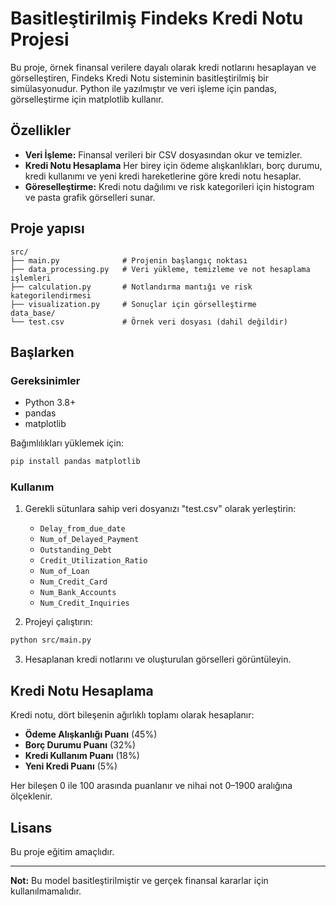 # Basitleştirilmiş Findeks Kredi Notu Projesi

Bu proje, örnek finansal verilere dayalı olarak kredi notlarını hesaplayan ve görselleştiren, Findeks Kredi Notu sisteminin basitleştirilmiş bir simülasyonudur. Python ile yazılmıştır ve veri işleme için pandas, görselleştirme için matplotlib kullanır.
## Özellikler

- **Veri İşleme:** Finansal verileri bir CSV dosyasından okur ve temizler.
- **Kredi Notu Hesaplama**  Her birey için ödeme alışkanlıkları, borç durumu, kredi kullanımı ve yeni kredi hareketlerine göre kredi notu hesaplar.
- **Göreselleştirme:** Kredi notu dağılımı ve risk kategorileri için histogram ve pasta grafik görselleri sunar.
## Proje yapısı

```
src/
├── main.py              # Projenin başlangıç noktası
├── data_processing.py   # Veri yükleme, temizleme ve not hesaplama işlemleri
├── calculation.py       # Notlandırma mantığı ve risk kategorilendirmesi
├── visualization.py     # Sonuçlar için görselleştirme
data_base/
└── test.csv             # Örnek veri dosyası (dahil değildir)
```

## Başlarken

### Gereksinimler

- Python 3.8+
- pandas
- matplotlib

Bağımlılıkları yüklemek için:

```bash
pip install pandas matplotlib
```

### Kullanım

1. Gerekli sütunlara sahip veri dosyanızı "test.csv" olarak yerleştirin:

    - `Delay_from_due_date`
    - `Num_of_Delayed_Payment`
    - `Outstanding_Debt`
    - `Credit_Utilization_Ratio`
    - `Num_of_Loan`
    - `Num_Credit_Card`
    - `Num_Bank_Accounts`
    - `Num_Credit_Inquiries`

2. Projeyi çalıştırın:

```bash
python src/main.py
```

3. Hesaplanan kredi notlarını ve oluşturulan görselleri görüntüleyin.

## Kredi Notu Hesaplama

Kredi notu, dört bileşenin ağırlıklı toplamı olarak hesaplanır:

- **Ödeme Alışkanlığı Puanı** (45%)
- **Borç Durumu Puanı** (32%)
- **Kredi Kullanım Puanı** (18%)
- **Yeni Kredi Puanı** (5%)

Her bileşen 0 ile 100 arasında puanlanır ve nihai not 0–1900 aralığına ölçeklenir.

## Lisans

Bu proje eğitim amaçlıdır.

---

**Not:** Bu model basitleştirilmiştir ve gerçek finansal kararlar için kullanılmamalıdır.
